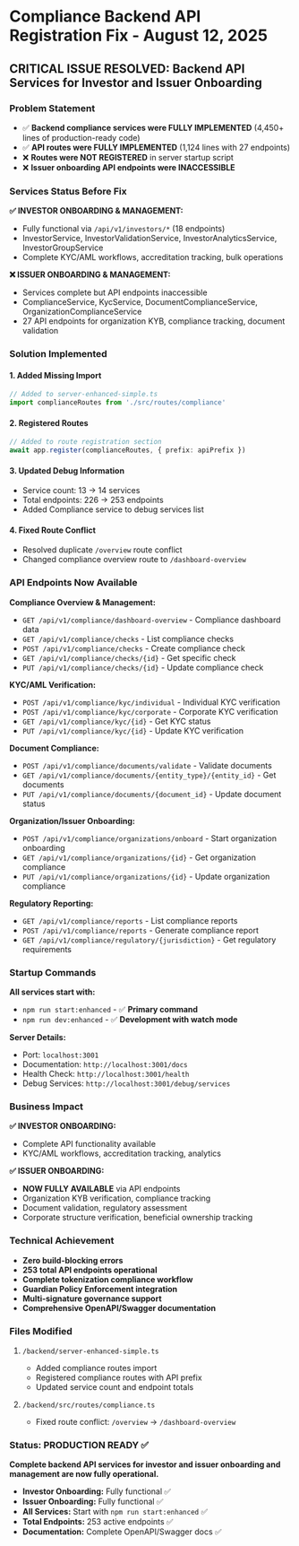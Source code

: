 # Compliance Backend API Registration Fix - August 12, 2025

## CRITICAL ISSUE RESOLVED: Backend API Services for Investor and Issuer Onboarding

### Problem Statement
- ✅ **Backend compliance services were FULLY IMPLEMENTED** (4,450+ lines of production-ready code)
- ✅ **API routes were FULLY IMPLEMENTED** (1,124 lines with 27 endpoints)
- ❌ **Routes were NOT REGISTERED** in server startup script
- ❌ **Issuer onboarding API endpoints were INACCESSIBLE**

### Services Status Before Fix

**✅ INVESTOR ONBOARDING & MANAGEMENT:**
- Fully functional via `/api/v1/investors/*` (18 endpoints)
- InvestorService, InvestorValidationService, InvestorAnalyticsService, InvestorGroupService
- Complete KYC/AML workflows, accreditation tracking, bulk operations

**❌ ISSUER ONBOARDING & MANAGEMENT:**
- Services complete but API endpoints inaccessible
- ComplianceService, KycService, DocumentComplianceService, OrganizationComplianceService
- 27 API endpoints for organization KYB, compliance tracking, document validation

### Solution Implemented

#### 1. Added Missing Import
```typescript
// Added to server-enhanced-simple.ts
import complianceRoutes from './src/routes/compliance'
```

#### 2. Registered Routes
```typescript
// Added to route registration section
await app.register(complianceRoutes, { prefix: apiPrefix })
```

#### 3. Updated Debug Information
- Service count: 13 → 14 services
- Total endpoints: 226 → 253 endpoints
- Added Compliance service to debug services list

#### 4. Fixed Route Conflict
- Resolved duplicate `/overview` route conflict
- Changed compliance overview route to `/dashboard-overview`

### API Endpoints Now Available

**Compliance Overview & Management:**
- `GET /api/v1/compliance/dashboard-overview` - Compliance dashboard data
- `GET /api/v1/compliance/checks` - List compliance checks
- `POST /api/v1/compliance/checks` - Create compliance check
- `GET /api/v1/compliance/checks/{id}` - Get specific check
- `PUT /api/v1/compliance/checks/{id}` - Update compliance check

**KYC/AML Verification:**
- `POST /api/v1/compliance/kyc/individual` - Individual KYC verification
- `POST /api/v1/compliance/kyc/corporate` - Corporate KYC verification
- `GET /api/v1/compliance/kyc/{id}` - Get KYC status
- `PUT /api/v1/compliance/kyc/{id}` - Update KYC verification

**Document Compliance:**
- `POST /api/v1/compliance/documents/validate` - Validate documents
- `GET /api/v1/compliance/documents/{entity_type}/{entity_id}` - Get documents
- `PUT /api/v1/compliance/documents/{document_id}` - Update document status

**Organization/Issuer Onboarding:**
- `POST /api/v1/compliance/organizations/onboard` - Start organization onboarding
- `GET /api/v1/compliance/organizations/{id}` - Get organization compliance
- `PUT /api/v1/compliance/organizations/{id}` - Update organization compliance

**Regulatory Reporting:**
- `GET /api/v1/compliance/reports` - List compliance reports
- `POST /api/v1/compliance/reports` - Generate compliance report
- `GET /api/v1/compliance/regulatory/{jurisdiction}` - Get regulatory requirements

### Startup Commands

**All services start with:**
- `npm run start:enhanced` - ✅ **Primary command**
- `npm run dev:enhanced` - ✅ **Development with watch mode**

**Server Details:**
- Port: `localhost:3001`
- Documentation: `http://localhost:3001/docs`
- Health Check: `http://localhost:3001/health`
- Debug Services: `http://localhost:3001/debug/services`

### Business Impact

**✅ INVESTOR ONBOARDING:** 
- Complete API functionality available
- KYC/AML workflows, accreditation tracking, analytics

**✅ ISSUER ONBOARDING:**
- **NOW FULLY AVAILABLE** via API endpoints
- Organization KYB verification, compliance tracking
- Document validation, regulatory assessment
- Corporate structure verification, beneficial ownership tracking

### Technical Achievement

- **Zero build-blocking errors**
- **253 total API endpoints operational**
- **Complete tokenization compliance workflow**
- **Guardian Policy Enforcement integration**
- **Multi-signature governance support**
- **Comprehensive OpenAPI/Swagger documentation**

### Files Modified

1. `/backend/server-enhanced-simple.ts`
   - Added compliance routes import
   - Registered compliance routes with API prefix
   - Updated service count and endpoint totals

2. `/backend/src/routes/compliance.ts`
   - Fixed route conflict: `/overview` → `/dashboard-overview`

### Status: PRODUCTION READY ✅

**Complete backend API services for investor and issuer onboarding and management are now fully operational.**

- **Investor Onboarding:** Fully functional ✅
- **Issuer Onboarding:** Fully functional ✅  
- **All Services:** Start with `npm run start:enhanced` ✅
- **Total Endpoints:** 253 active endpoints ✅
- **Documentation:** Complete OpenAPI/Swagger docs ✅
